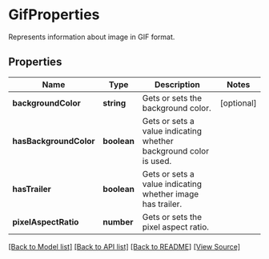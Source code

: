 ﻿# GifProperties
Represents information about image in GIF format.

## Properties
Name | Type | Description | Notes
------------ | ------------- | ------------- | -------------
**backgroundColor** | **string** | Gets or sets the background color. | [optional]
**hasBackgroundColor** | **boolean** | Gets or sets a value indicating whether background color is used. | 
**hasTrailer** | **boolean** | Gets or sets a value indicating whether image has trailer. | 
**pixelAspectRatio** | **number** | Gets or sets the pixel aspect ratio. | 

[[Back to Model list]](../README.md#documentation-for-models) [[Back to API list]](../README.md#documentation-for-api-endpoints) [[Back to README]](../README.md) [[View Source]](../src/models/gifProperties.ts)

